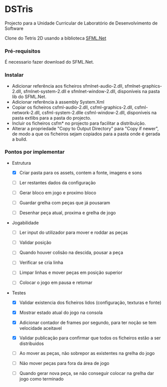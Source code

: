 # DSTris
Projecto para a Unidade Curricular de Laboratório de Desenvolvimento de Software

Clone do Tetris 2D usando a biblioteca [SFML.Net](https://www.sfml-dev.org/download/sfml.net/)

### Pré-requisitos

É necessario fazer download do SFML.Net.

### Instalar

* Adicionar referência aos ficheiros sfmlnet-audio-2.dll, sfmlnet-graphics-2.dll, sfmlnet-system-2.dll e sfmlnet-window-2.dll, disponíveis na pasta lib do SFML.Net.
* Adicionar referência à assembly System.Xml
* Copiar os ficheiros csfml-audio-2.dll, csfml-graphics-2.dll, csfml-network-2.dll, csfml-system-2.dlle csfml-window-2.dll, disponíveis na pasta extlibs para a pasta do projecto.
* Incluir os ficheiros csfm* no projecto para facilitar a distribuição.
* Alterar a propriedade "Copy to Output Directory" para "Copy if newer", de modo a que os ficheiros sejam copiados para a pasta onde é gerada a build.

### Pontos por implementar

* Estrutura

	* [X] Criar pasta para os assets, contem a fonte, imagens e sons
  
  * [ ] Ler restantes dados da configuração 
  
  * [ ] Gerar bloco em jogo e proximo bloco
  
  * [ ] Guardar grelha com peças que já pousaram
  
  * [ ] Desenhar peça atual, proxima e grelha de jogo

* Jogabilidade
	
  * [ ] Ler input do utilizador para mover e roddar as peças
	
  * [ ] Validar posição
	
  * [ ] Quando houver colisão na descida, pousar a peça
	
  * [ ] Verificar se cria linha
	
  * [ ] Limpar linhas e mover peças em posição superior
	
  * [ ] Colocar o jogo em pausa e retomar

* Testes
	
  * [X] Validar existencia dos ficheiros lidos (configuração, texturas e fonte)
	
  * [X] Mostrar estado atual do jogo na consola
	
  * [X] Adicionar contador de frames por segundo, para ter noção se tem velocidade aceitavel
	
  * [X] Validar publicação para confirmar que todos os ficheiros estão a ser distribuidos
	
  * [ ] Ao mover as peças, não sobrepor as existentes na grelha do jogo
	
  * [ ] Não mover peças para fora da área de jogo
	
  * [ ] Quando gerar nova peça, se não conseguir colocar na grelha dar jogo como terminado
	